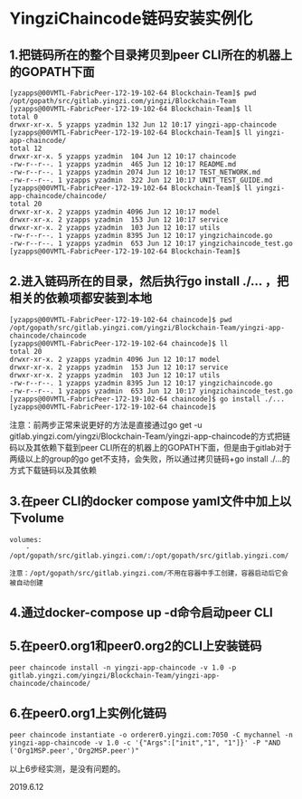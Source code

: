 # YingziChaincode链码安装实例化

## 1.把链码所在的整个目录拷贝到peer CLI所在的机器上的GOPATH下面

	[yzapps@00VMTL-FabricPeer-172-19-102-64 Blockchain-Team]$ pwd
	/opt/gopath/src/gitlab.yingzi.com/yingzi/Blockchain-Team
	[yzapps@00VMTL-FabricPeer-172-19-102-64 Blockchain-Team]$ ll
	total 0
	drwxr-xr-x. 5 yzapps yzadmin 132 Jun 12 10:17 yingzi-app-chaincode
	[yzapps@00VMTL-FabricPeer-172-19-102-64 Blockchain-Team]$ ll yingzi-app-chaincode/
	total 12
	drwxr-xr-x. 5 yzapps yzadmin  104 Jun 12 10:17 chaincode
	-rw-r--r--. 1 yzapps yzadmin  465 Jun 12 10:17 README.md
	-rw-r--r--. 1 yzapps yzadmin 2074 Jun 12 10:17 TEST_NETWORK.md
	-rw-r--r--. 1 yzapps yzadmin  322 Jun 12 10:17 UNIT_TEST_GUIDE.md
	[yzapps@00VMTL-FabricPeer-172-19-102-64 Blockchain-Team]$ ll yingzi-app-chaincode/chaincode/
	total 20
	drwxr-xr-x. 2 yzapps yzadmin 4096 Jun 12 10:17 model
	drwxr-xr-x. 2 yzapps yzadmin  153 Jun 12 10:17 service
	drwxr-xr-x. 2 yzapps yzadmin  103 Jun 12 10:17 utils
	-rw-r--r--. 1 yzapps yzadmin 8395 Jun 12 10:17 yingzichaincode.go
	-rw-r--r--. 1 yzapps yzadmin  653 Jun 12 10:17 yingzichaincode_test.go
	[yzapps@00VMTL-FabricPeer-172-19-102-64 Blockchain-Team]$
	
## 2.进入链码所在的目录，然后执行go install ./... ，把相关的依赖项都安装到本地

	[yzapps@00VMTL-FabricPeer-172-19-102-64 chaincode]$ pwd
	/opt/gopath/src/gitlab.yingzi.com/yingzi/Blockchain-Team/yingzi-app-chaincode/chaincode
	[yzapps@00VMTL-FabricPeer-172-19-102-64 chaincode]$ ll
	total 20
	drwxr-xr-x. 2 yzapps yzadmin 4096 Jun 12 10:17 model
	drwxr-xr-x. 2 yzapps yzadmin  153 Jun 12 10:17 service
	drwxr-xr-x. 2 yzapps yzadmin  103 Jun 12 10:17 utils
	-rw-r--r--. 1 yzapps yzadmin 8395 Jun 12 10:17 yingzichaincode.go
	-rw-r--r--. 1 yzapps yzadmin  653 Jun 12 10:17 yingzichaincode_test.go
	[yzapps@00VMTL-FabricPeer-172-19-102-64 chaincode]$ go install ./...
	[yzapps@00VMTL-FabricPeer-172-19-102-64 chaincode]$
	
注意：前两步正常来说更好的方法是直接通过go get -u gitlab.yingzi.com/yingzi/Blockchain-Team/yingzi-app-chaincode的方式把链码以及其依赖下载到peer CLI所在的机器上的GOPATH下面，但是由于gitlab对于两级以上的group的go get不支持，会失败，所以通过拷贝链码+go install ./...的方式下载链码以及其依赖

## 3.在peer CLI的docker compose yaml文件中加上以下volume

    volumes:
        - /opt/gopath/src/gitlab.yingzi.com/:/opt/gopath/src/gitlab.yingzi.com/
		
	注意：/opt/gopath/src/gitlab.yingzi.com/不用在容器中手工创建，容器启动后它会被自动创建
	
## 4.通过docker-compose up -d命令启动peer CLI

## 5.在peer0.org1和peer0.org2的CLI上安装链码

	peer chaincode install -n yingzi-app-chaincode -v 1.0 -p gitlab.yingzi.com/yingzi/Blockchain-Team/yingzi-app-chaincode/chaincode/
	
## 6.在peer0.org1上实例化链码

	peer chaincode instantiate -o orderer0.yingzi.com:7050 -C mychannel -n yingzi-app-chaincode -v 1.0 -c '{"Args":["init","1", "1"]}' -P "AND ('Org1MSP.peer','Org2MSP.peer')"
	
以上6步经实测，是没有问题的。

2019.6.12
